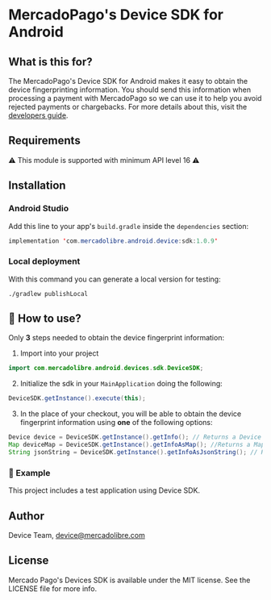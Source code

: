 # MercadoPago's Device SDK for Android

## What is this for?

The MercadoPago's Device SDK for Android makes it easy to obtain the device fingerprinting information.
You should send this information when processing a payment with MercadoPago so we can use it to help you avoid rejected payments or chargebacks.
For more details about this, visit the [developers guide](https://developers.mercadopago.com). 

## Requirements

⚠️ This module is supported with minimum API level 16 ⚠️

## Installation

### Android Studio

Add this line to your app's `build.gradle` inside the `dependencies` section:
```java
implementation 'com.mercadolibre.android.device:sdk:1.0.9'
```

### Local deployment

With this command you can generate a local version for testing:

    ./gradlew publishLocal

## 🐒 How to use?

Only **3** steps needed to obtain the device fingerprint information:

1) Import into your project
```java
import com.mercadolibre.android.devices.sdk.DeviceSDK;
```

2) Initialize the sdk in your `MainApplication` doing the following:
```java
DeviceSDK.getInstance().execute(this);
```

3) In the place of your checkout, you will be able to obtain the device fingerprint information using **one** of the following options: 
```java
Device device = DeviceSDK.getInstance().getInfo(); // Returns a Device object with the info, this class is a Serializable class.
Map deviceMap = DeviceSDK.getInstance().getInfoAsMap(); //Returns a Map<String, Object> object
String jsonString = DeviceSDK.getInstance().getInfoAsJsonString(); // Returns a JSON string object.
```


### 🔮 Example
This project includes a test application using Device SDK.

## Author

Device Team, device@mercadolibre.com

## License

Mercado Pago's Devices SDK is available under the MIT license. See the LICENSE file for more info.